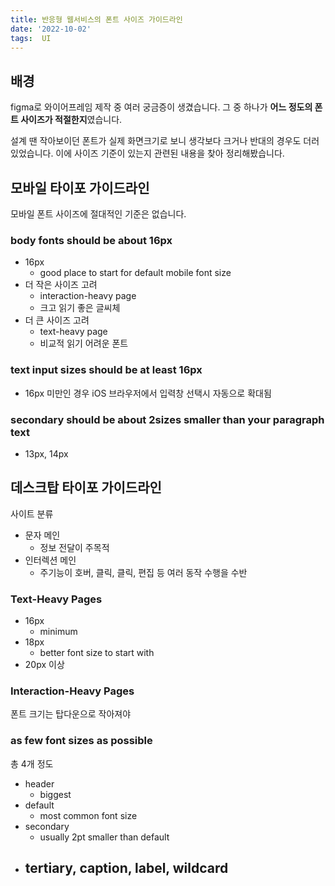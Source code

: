 ```yaml
---
title: 반응형 웹서비스의 폰트 사이즈 가이드라인
date: '2022-10-02'
tags:  UI
---
```


## 배경
 figma로 와이어프레임 제작 중 여러 궁금증이 생겼습니다. 그 중 하나가 **어느 정도의 폰트 사이즈가 적절한지**였습니다.

 설계 땐 작아보이던 폰트가 실제 화면크기로 보니 생각보다 크거나 반대의 경우도 더러 있었습니다. 이에 사이즈 기준이 있는지 관련된 내용을 찾아 정리해봤습니다.


## 모바일 타이포 가이드라인
모바일 폰트 사이즈에 절대적인 기준은 없습니다.

### body fonts should be about 16px
- 16px
  - good place to start for default mobile font size
- 더 작은 사이즈 고려
  - interaction-heavy page
  - 크고 읽기 좋은 글씨체
- 더 큰 사이즈 고려
  - text-heavy page
  - 비교적 읽기 어려운 폰트

### text input sizes should be at least 16px
- 16px 미만인 경우 iOS 브라우저에서 입력창 선택시 자동으로 확대됨

### secondary should be about 2sizes smaller than your paragraph text
- 13px, 14px


## 데스크탑 타이포 가이드라인
사이트 분류
- 문자 메인
  - 정보 전달이 주목적
- 인터렉션 메인
  - 주기능이 호버, 클릭, 클릭, 편집 등 여러 동작 수행을 수반

### Text-Heavy Pages
- 16px
  - minimum
- 18px
  - better font size to start with
- 20px 이상

### Interaction-Heavy Pages
폰트 크기는 탑다운으로 작아져야

### as few font sizes as possible
총 4개 정도

- header
  - biggest
- default
  - most common font size
- secondary
  - usually 2pt smaller than default
- tertiary, caption, label, wildcard
  -
